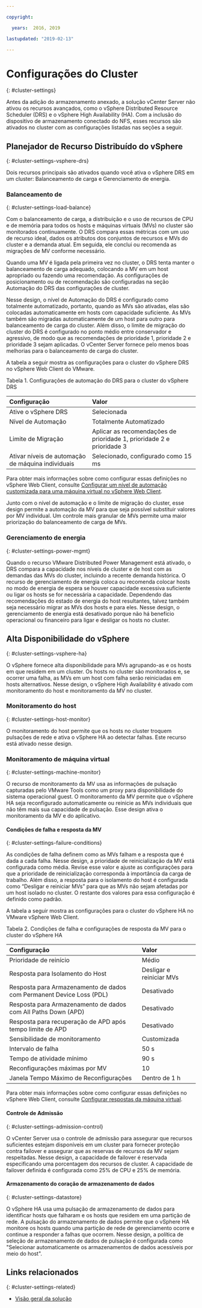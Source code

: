 ```yaml
---

copyright:

  years:  2016, 2019

lastupdated: "2019-02-13"

---
```


# Configurações do Cluster
{: #cluster-settings}

Antes da adição do armazenamento anexado, a solução vCenter Server não ativou os recursos avançados, como o vSphere Distributed Resource Scheduler (DRS) e o vSphere High Availability (HA). Com a inclusão do dispositivo de armazenamento conectado do NFS, esses recursos são ativados no cluster com as configurações listadas nas seções a seguir.

## Planejador de Recurso Distribuído do vSphere
{: #cluster-settings-vsphere-drs}

Dois recursos principais são ativados quando você ativa o vSphere DRS em um cluster: Balanceamento de carga e Gerenciamento de energia.

### Balanceamento de
{: #cluster-settings-load-balance}

Com o balanceamento de carga, a distribuição e o uso de recursos de CPU e de memória para todos os hosts e máquinas virtuais (MVs) no cluster são monitorados continuamente. O DRS compara essas métricas com um uso de recurso ideal, dados os atributos dos conjuntos de recursos e MVs do cluster e a demanda atual. Em seguida, ele conclui ou recomenda as migrações de MV conforme necessário.

Quando uma MV é ligada pela primeira vez no cluster, o DRS tenta manter o balanceamento de carga adequado, colocando a MV em um host apropriado ou fazendo uma recomendação. As configurações de posicionamento ou de recomendação são configuradas na seção Automação do DRS das configurações de cluster.

Nesse design, o nível de Automação do DRS é configurado como totalmente automatizado, portanto, quando as MVs são ativadas, elas são colocadas automaticamente em hosts com capacidade suficiente. As MVs também são migradas automaticamente de um host para outro para balanceamento de carga do cluster. Além disso, o limite de migração do cluster do DRS é configurado no ponto médio entre conservador e agressivo, de modo que as recomendações de prioridade 1, prioridade 2 e prioridade 3 sejam aplicadas. O vCenter Server fornece pelo menos boas melhorias para o balanceamento de carga do cluster.

A tabela a seguir mostra as configurações para o cluster do vSphere DRS no vSphere Web Client do VMware.

Tabela 1. Configurações de automação do DRS para o cluster do vSphere DRS

| Configuração             | Valor  |
|:------------------- |:------ |
| Ative o vSphere DRS | Selecionada |
| Nível de Automação | Totalmente Automatizado |
| Limite de Migração | Aplicar as recomendações de prioridade 1, prioridade 2 e prioridade 3 |
| Ativar níveis de automação de máquina individuais | Selecionado, configurado como 15 ms |

Para obter mais informações sobre como configurar essas definições no vSphere Web Client, consulte [Configurar um nível de automação customizada para uma máquina virtual no vSphere Web Client](https://docs.vmware.com/en/VMware-vSphere/5.5/com.vmware.vsphere.resmgmt.doc/GUID-C21C0609-923B-46FB-920C-887F00DBCAB9.html).

Junto com o nível de automação e o limite de migração do cluster, esse design permite a automação da MV para que seja possível substituir valores por MV individual. Um controle mais granular de MVs permite uma maior priorização do balanceamento de carga de MVs.

### Gerenciamento de energia
{: #cluster-settings-power-mgmt}

Quando o recurso VMware Distributed Power Management está ativado, o DRS compara a capacidade nos níveis de cluster e de host com as demandas das MVs do cluster, incluindo a recente demanda histórica. O recurso de gerenciamento de energia coloca ou recomenda colocar hosts no modo de energia de espera se houver capacidade excessiva suficiente ou ligar os hosts se for necessária a capacidade. Dependendo das recomendações do estado de energia do host resultantes, talvez também seja necessário migrar as MVs dos hosts e para eles.
Nesse design, o gerenciamento de energia está desativado porque não há benefício operacional ou financeiro para ligar e desligar os hosts no cluster.

## Alta Disponibilidade do vSphere
{: #cluster-settings-vsphere-ha}

O vSphere fornece alta disponibilidade para MVs agrupando-as e os hosts em que residem em um cluster. Os hosts no cluster são monitorados e, se ocorrer uma falha, as MVs em um host com falha serão reiniciadas em hosts alternativos.
Nesse design, o vSphere High Availability é ativado com monitoramento do host e monitoramento da MV no cluster.

### Monitoramento do host
{: #cluster-settings-host-monitor}

O monitoramento do host permite que os hosts no cluster troquem pulsações de rede e ativa o vSphere HA ao detectar falhas. Este recurso está ativado nesse design.

### Monitoramento de máquina virtual
{: #cluster-settings-machine-monitor}

O recurso de monitoramento da MV usa as informações de pulsação capturadas pelo VMware Tools como um proxy para disponibilidade do sistema operacional guest. O monitoramento da MV permite que o vSphere HA seja reconfigurado automaticamente ou reinicie as MVs individuais que não têm mais sua capacidade de pulsação. Esse design ativa o monitoramento da MV e do aplicativo.

#### Condições de falha e resposta da MV
{: #cluster-settings-failure-conditions}

As condições de falha definem como as MVs falham e a resposta que é dada a cada falha. Nesse design, a prioridade de reinicialização da MV está configurada como média. Revise esse valor e ajuste as configurações para que a prioridade de reinicialização corresponda à importância da carga de trabalho. Além disso, a resposta para o isolamento do host é configurada como “Desligar e reiniciar MVs” para que as MVs não sejam afetadas por um host isolado no cluster. O restante dos valores para essa configuração é definido como padrão.

A tabela a seguir mostra as configurações para o cluster do vSphere HA no VMware vSphere Web Client.

Tabela 2. Condições de falha e configurações de resposta da MV para o cluster do vSphere HA

| Configuração             | Valor  |
|:------------------- |:------ |
| Prioridade de reinício | Médio |
| Resposta para Isolamento do Host | Desligar e reiniciar MVs |
| Resposta para Armazenamento de dados com Permanent Device Loss (PDL) | Desativado |
| Resposta para Armazenamento de dados com All Paths Down (APD) | Desativado |
| Resposta para recuperação de APD após tempo limite de APD | Desativado |
| Sensibilidade de monitoramento | Customizada |
| Intervalo de falha | 50 s |
| Tempo de atividade mínimo | 90 s |
| Reconfigurações máximas por MV | 10 |
| Janela Tempo Máximo de Reconfigurações | Dentro de 1 h |

Para obter mais informações sobre como configurar essas definições no vSphere Web Client, consulte [Configurar respostas da máquina virtual](https://docs.vmware.com/en/VMware-vSphere/6.0/com.vmware.vsphere.avail.doc/GUID-3DAED2B1-55B8-4877-BD0F-BC57C10A516C.html).

#### Controle de Admissão
{: #cluster-settings-admission-control}

O vCenter Server usa o controle de admissão para assegurar que recursos suficientes estejam disponíveis em um cluster para fornecer proteção contra failover e assegurar que as reservas de recursos da MV sejam respeitadas. Nesse design, a capacidade de failover é reservada especificando uma porcentagem dos recursos de cluster. A capacidade de failover definida é configurada como 25% de CPU e 25% de memória.

#### Armazenamento do coração de armazenamento de dados
{: #cluster-settings-datastore}

O vSphere HA usa uma pulsação de armazenamento de dados para identificar hosts que falharam e os hosts que residem em uma partição de rede. A pulsação do armazenamento de dados permite que o vSphere HA monitore os hosts quando uma partição de rede de gerenciamento ocorre e continue a responder a falhas que ocorrem. Nesse design, a política de seleção de armazenamento de dados de pulsação é configurada como "Selecionar automaticamente os armazenamentos de dados acessíveis por meio do host".

## Links relacionados
{: #cluster-settings-related}

* [Visão geral da solução](/docs/services/vmwaresolutions/archiref/solution?topic=vmware-solutions-solution_overview)
